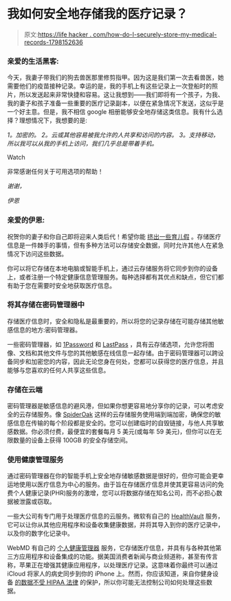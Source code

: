 # 我如何安全地存储我的医疗记录？

> 原文:[https://life hacker . com/how-do-I-securely-store-my-medical-records-1798152636](https://lifehacker.com/how-do-i-securely-store-my-medical-records-1798152636)

### **亲爱的生活黑客:**

今天，我妻子带我们的狗去兽医那里修剪指甲。因为这是我们第一次去看兽医，她需要他们的疫苗接种记录。幸运的是，我的手机上有这些记录上一次登船时的照片，所以发送起来非常快捷和容易。这让我想到——我们即将有一个孩子，为我、我的妻子和孩子准备一些重要的医疗记录副本，以便在紧急情况下发送，这似乎是一个好主意。但是，我不相信 google 相册能够安全地存储这类信息。我有什么选择？理想情况下，我想要的是:

*1。加密的。*
*2。云或其他容易被我允许的人共享和访问的内容。*
*3。支持移动，所以我可以从我的手机上访问，我们几乎总是带着手机。*

Watch

非常感谢任何关于可用选项的帮助！

*谢谢，*

*伊恩*

### **亲爱的伊恩:**

祝贺你的妻子和你自己即将迎来人类后代！希望你能 [挤出一些育儿假](http://offspring.lifehacker.com/why-you-should-consider-spacing-out-your-parental-leave-1798146565) 。存储医疗信息是一件棘手的事情，但有多种方法可以存储安全数据，同时允许其他人在紧急情况下访问这些数据。

你可以将它存储在本地电脑或智能手机上，通过云存储服务将它同步到你的设备上，或者注册一个特定健康信息管理服务。每种选择都有其优点和缺点，但它们都有助于您在需要时安全地获取医疗信息。

### **将其存储在密码管理器中**

存储医疗信息时，安全和隐私是最重要的，所以将您的记录存储在可能存储其他敏感信息的地方:密码管理器。

一些密码管理器，如 [1Password](http://lifehacker.com/the-beginners-guide-to-1password-1794464866) 和 [LastPass](http://lifehacker.com/the-beginners-guide-to-setting-up-lastpass-1785424440) ，具有云存储选项，允许您将图像、文档和其他文件与您的其他敏感在线信息一起存储。由于密码管理器可以跨设备同步和加密您的内容，因此无论您身在何处，您都可以获得您的医疗信息，并且能够与您喜欢的任何人共享这些信息。

### **存储在云端**

密码管理器是敏感信息的避风港，但如果你想更容易地分享你的记录，可以考虑安全的云存储服务。像 [SpiderOak](https://spideroak.com/one/) 这样的云存储服务使用端到端加密，确保您的敏感信息在传输的每个阶段都是安全的。您可以创建临时的自毁链接，与他人共享敏感数据。你必须付费，最便宜的套餐每月 5 美元(或每年 59 美元)，但你可以在无限数量的设备上获得 100GB 的安全存储空间。

### **使用健康管理服务**

通过密码管理器在你的智能手机上安全地存储敏感数据是很好的，但你可能会更幸运地使用以医疗信息为中心的服务。由于旨在存储医疗信息并使其更容易访问的免费个人健康记录(PHR)服务的激增，您可以将数据存储在知名公司，而不必担心数据被泄露或窃取。

一些大公司有专门用于处理医疗信息的云服务。微软有自己的 [HealthVault](https://www.healthvault.com/en-us/) 服务，它可以让你从其他应用程序和设备收集健康数据，并将其导入到你的医疗记录中，以及你的数字化记录中。

WebMD 有自己的 [个人健康管理器](https://www.webmdhealthservices.com/product/personal-health-record/) 服务，它存储医疗信息，并具有与各种其他第三方应用程序和设备集成的功能。据美国消费者新闻与商业频道称，甚至有传言称，苹果正在增强其健康应用程序，以处理医疗记录。这意味着你最终可以通过 iCloud 将家人的病史同步到你的 iPhone 上。然而，你应该知道，来自你健身设备 [的数据不受 HIPAA 法律](https://lifehacker.com/health-apps-still-aren-t-protecting-your-data-1784403878) 的保护，所以你可能无法控制公司如何处理这些数据。
